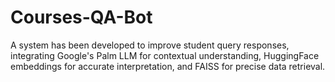 # Courses-QA-Bot
A system has been developed to improve student query responses, integrating Google's Palm LLM for contextual understanding, HuggingFace embeddings for accurate interpretation, and FAISS for precise data retrieval.
